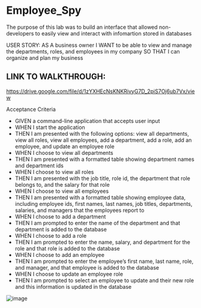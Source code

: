 # Employee_Spy
 The purpose of this lab was to build an interface that allowed non-developers to easily view and interact with infomartion stored in databases

 USER STORY:
 AS A business owner
I WANT to be able to view and manage the departments, roles, and employees in my company
SO THAT I can organize and plan my business

## LINK TO WALKTHROUGH:
https://drive.google.com/file/d/1zYXHEcNsKNKRivyG7D_2piS7Oj6ub7Vx/view

Acceptance Criteria
 - GIVEN a command-line application that accepts user input
 - WHEN I start the application
 - THEN I am presented with the following options: view all departments,  view all roles, view all employees, add a department, add a role, add an employee, and update an employee role
 - WHEN I choose to view all departments
 - THEN I am presented with a formatted table showing department names and department ids
 - WHEN I choose to view all roles
 - THEN I am presented with the job title, role id, the department that role belongs to, and the salary for that role
 - WHEN I choose to view all employees
 - THEN I am presented with a formatted table showing employee data, including employee ids, first names, last names, job titles, departments, salaries, and managers that the employees report to
 - WHEN I choose to add a department
 - THEN I am prompted to enter the name of the department and that department is added to the database
 - WHEN I choose to add a role
 - THEN I am prompted to enter the name, salary, and department for the role and that role is added to the database
 - WHEN I choose to add an employee
 - THEN I am prompted to enter the employee’s first name, last name, role, and manager, and that employee is added to the database
 - WHEN I choose to update an employee role
 - THEN I am prompted to select an employee to update and their new role and this information is updated in the database

![image](https://github.com/Nefta007/Employee_Spy/assets/135322031/69a10e53-bc11-4044-9fad-886d9b027a95)
